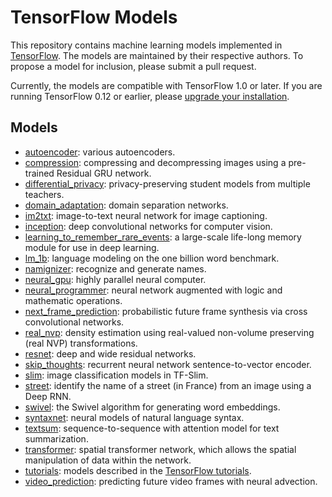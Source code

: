 # TensorFlow Models

This repository contains machine learning models implemented in
[TensorFlow](https://tensorflow.org). The models are maintained by their
respective authors. To propose a model for inclusion, please submit a pull
request.

Currently, the models are compatible with TensorFlow 1.0 or later. If you are
running TensorFlow 0.12 or earlier, please
[upgrade your installation](https://www.tensorflow.org/install).


## Models
- [autoencoder](autoencoder): various autoencoders.
- [compression](compression): compressing and decompressing images using a pre-trained Residual GRU network.
- [differential_privacy](differential_privacy): privacy-preserving student models from multiple teachers.
- [domain_adaptation](domain_adaptation): domain separation networks.
- [im2txt](im2txt): image-to-text neural network for image captioning.
- [inception](inception): deep convolutional networks for computer vision.
- [learning_to_remember_rare_events](learning_to_remember_rare_events):  a large-scale life-long memory module for use in deep learning.
- [lm_1b](lm_1b): language modeling on the one billion word benchmark.
- [namignizer](namignizer): recognize and generate names.
- [neural_gpu](neural_gpu): highly parallel neural computer.
- [neural_programmer](neural_programmer): neural network augmented with logic and mathematic operations.
- [next_frame_prediction](next_frame_prediction): probabilistic future frame synthesis via cross convolutional networks.
- [real_nvp](real_nvp): density estimation using real-valued non-volume preserving (real NVP) transformations.
- [resnet](resnet): deep and wide residual networks.
- [skip_thoughts](skip_thoughts): recurrent neural network sentence-to-vector encoder.
- [slim](slim): image classification models in TF-Slim.
- [street](street): identify the name of a street (in France) from an image using a Deep RNN.
- [swivel](swivel): the Swivel algorithm for generating word embeddings.
- [syntaxnet](syntaxnet): neural models of natural language syntax.
- [textsum](textsum): sequence-to-sequence with attention model for text summarization.
- [transformer](transformer): spatial transformer network, which allows the spatial manipulation of data within the network.
- [tutorials](tutorials): models described in the [TensorFlow tutorials](https://www.tensorflow.org/tutorials/).
- [video_prediction](video_prediction): predicting future video frames with neural advection.
